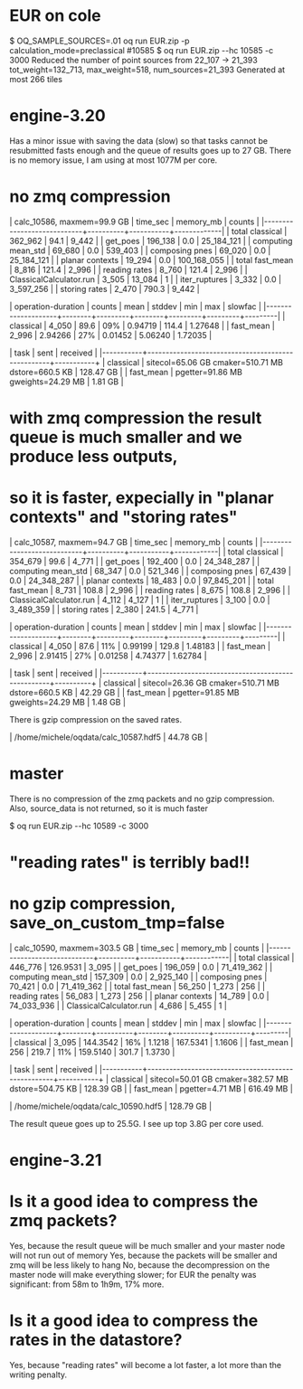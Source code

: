 # EUR on cole

$ OQ_SAMPLE_SOURCES=.01 oq run EUR.zip -p calculation_mode=preclassical #10585
$ oq run EUR.zip --hc 10585 -c 3000
Reduced the number of point sources from 22_107 -> 21_393
tot_weight=132_713, max_weight=518, num_sources=21_393
Generated at most 266 tiles

# engine-3.20

Has a minor issue with saving the data (slow) so that tasks cannot
be resubmitted fasts enough and the queue of results goes up to
27 GB. There is no memory issue, I am using at most 1077M per core.

# no zmq compression
| calc_10586, maxmem=99.9 GB | time_sec | memory_mb | counts      |
|----------------------------+----------+-----------+-------------|
| total classical            | 362_962  | 94.1      | 9_442       |
| get_poes                   | 196_138  | 0.0       | 25_184_121  |
| computing mean_std         | 69_680   | 0.0       | 539_403     |
| composing pnes             | 69_020   | 0.0       | 25_184_121  |
| planar contexts            | 19_294   | 0.0       | 100_168_055 |
| total fast_mean            | 8_816    | 121.4     | 2_996       |
| reading rates              | 8_760    | 121.4     | 2_996       |
| ClassicalCalculator.run    | 3_505    | 13_084    | 1           |
| iter_ruptures              | 3_332    | 0.0       | 3_597_256   |
| storing rates              | 2_470    | 790.3     | 9_442       |

| operation-duration | counts | mean    | stddev | min     | max     | slowfac |
|--------------------+--------+---------+--------+---------+---------+---------|
| classical          | 4_050  | 89.6    | 09%    | 0.94719 | 114.4   | 1.27648 |
| fast_mean          | 2_996  | 2.94266 | 27%    | 0.01452 | 5.06240 | 1.72035 |

| task      | sent                                              | received  |
|-----------+---------------------------------------------------+-----------+
| classical | sitecol=65.06 GB cmaker=510.71 MB dstore=660.5 KB | 128.47 GB |
| fast_mean | pgetter=91.86 MB gweights=24.29 MB                | 1.81 GB   |

# with zmq compression the result queue is much smaller and we produce less outputs,
# so it is faster, expecially in "planar contexts" and "storing rates"

| calc_10587, maxmem=94.7 GB | time_sec | memory_mb | counts     |
|----------------------------+----------+-----------+------------|
| total classical            | 354_679  | 99.6      | 4_771      |
| get_poes                   | 192_400  | 0.0       | 24_348_287 |
| computing mean_std         | 68_347   | 0.0       | 521_346    |
| composing pnes             | 67_439   | 0.0       | 24_348_287 |
| planar contexts            | 18_483   | 0.0       | 97_845_201 |
| total fast_mean            | 8_731    | 108.8     | 2_996      |
| reading rates              | 8_675    | 108.8     | 2_996      |
| ClassicalCalculator.run    | 4_112    | 4_127     | 1          |
| iter_ruptures              | 3_100    | 0.0       | 3_489_359  |
| storing rates              | 2_380    | 241.5     | 4_771      |

| operation-duration | counts | mean    | stddev | min     | max     | slowfac |
|--------------------+--------+---------+--------+---------+---------+---------|
| classical          | 4_050  | 87.6    | 11%    | 0.99199 | 129.8   | 1.48183 |
| fast_mean          | 2_996  | 2.91415 | 27%    | 0.01258 | 4.74377 | 1.62784 |

| task      | sent                                              | received |
|-----------+---------------------------------------------------+----------+
| classical | sitecol=26.36 GB cmaker=510.71 MB dstore=660.5 KB | 42.29 GB |
| fast_mean | pgetter=91.85 MB gweights=24.29 MB                | 1.48 GB  |

There is gzip compression on the saved rates.

| /home/michele/oqdata/calc_10587.hdf5 | 44.78 GB  |

# master

There is no compression of the zmq packets and no gzip compression.
Also, source_data is not returned, so it is much faster

$ oq run EUR.zip --hc 10589 -c 3000
# "reading rates" is terribly bad!!
# no gzip compression, save_on_custom_tmp=false
| calc_10590, maxmem=303.5 GB | time_sec | memory_mb | counts     |
|-----------------------------+----------+-----------+------------|
| total classical             | 446_776  | 126.9531  | 3_095      |
| get_poes                    | 196_059  | 0.0       | 71_419_362 |
| computing mean_std          | 157_309  | 0.0       | 2_925_140  |
| composing pnes              | 70_421   | 0.0       | 71_419_362 |
| total fast_mean             | 56_250   | 1_273     | 256        |
| reading rates               | 56_083   | 1_273     | 256        |
| planar contexts             | 14_789   | 0.0       | 74_033_936 |
| ClassicalCalculator.run     | 4_686    | 5_455     | 1          |

| operation-duration | counts | mean     | stddev | min      | max      | slowfac |
|--------------------+--------+----------+--------+----------+----------+---------|
| classical          | 3_095  | 144.3542 | 16%    | 1.1218   | 167.5341 | 1.1606  |
| fast_mean          | 256    | 219.7    | 11%    | 159.5140 | 301.7    | 1.3730  |

| task      | sent                                               | received  |
|-----------+----------------------------------------------------+-----------+
| classical | sitecol=50.01 GB cmaker=382.57 MB dstore=504.75 KB | 128.39 GB |
| fast_mean | pgetter=4.71 MB                                    | 616.49 MB |

| /home/michele/oqdata/calc_10590.hdf5 | 128.79 GB |

The result queue goes up to 25.5G.
I see up top 3.8G per core used.

# engine-3.21

# Is it a good idea to compress the zmq packets?

Yes, because the result queue will be much smaller and your master node
will not run out of memory
Yes, because the packets will be smaller and zmq will be less likely to hang
No, because the decompression on the master node will make everything slower;
for EUR the penalty was significant: from 58m to 1h9m, 17% more.


# Is it a good idea to compress the rates in the datastore?

Yes, because "reading rates" will become a lot faster, a lot more than the
writing penalty.
